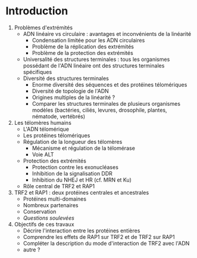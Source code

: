# Introduction

1. Problèmes d'extrémités
    - ADN linéaire vs circulaire : avantages et inconvénients de la linéarité
        * Condensation limitée pour les ADN circulaires
        * Problème de la réplication des extrémités
        * Problème de la protection des extrémités
    - Universalité des structures terminales : tous les organismes possédant de
      l'ADN linéaire ont des structures terminales spécifiques
    - Diversité des structures terminales
        * Enorme diversité des séquences et des protéines télomériques
        * Diversité de topologie de l'ADN
        * Origines multiples de la linéarité ?
        * Comparer les structures terminales de plusieurs organismes modèles
          (bactéries, ciliés, levures, drosophile, plantes, nématode, vertébrés)
2. Les télomères humains
    - L'ADN télomérique
    - Les protéines télomériques
    - Régulation de la longueur des télomères
        * Mécanisme et régulation de la télomérase
        * Voie ALT
    - Protection des extrémités
        * Protection contre les exonucléases
        * Inhibition de la signalisation DDR
        * Inhibition du NHEJ et HR (cf. MRN et Ku)
    - Rôle central de TRF2 et RAP1
3. TRF2 et RAP1 : deux protéines centrales et ancestrales
    - Protéines multi-domaines
    - Nombreux partenaires
    - Conservation
    - *Questions soulevées*
4. Objectifs de ces travaux
    - Décrire l'interaction entre les protéines entières
    - Comprendre les effets de RAP1 sur TRF2 et de TRF2 sur RAP1
    - Compléter la description du mode d'interaction de TRF2 avec l'ADN
    - autre ?
